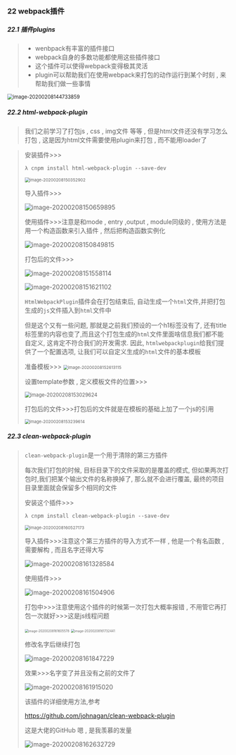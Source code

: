### 22 webpack插件

##### 22.1 插件plugins

> - wenbpack有丰富的插件接口
> - webpack自身的多数功能都使用这些插件接口
> - 这个插件可以使得webpack变得极其灵活
> - plugin可以帮助我们在使用webpack来打包的动作运行到某个时刻 , 来帮助我们做一些事情

<img src="..\images\image-20200208144733859.png" alt="image-20200208144733859" style="zoom:80%;" />

##### 22.2 html-webpack-plugin

> 我们之前学习了打包js , css , img文件 等等 , 但是html文件还没有学习怎么打包 , 这是因为html文件需要使用plugin来打包 , 而不能用loader了

> 安装插件>>>
>
> ```nginx
> λ cnpm install html-webpack-plugin --save-dev
> ```
>
> <img src="..\images\image-20200208150352902.png" alt="image-20200208150352902" style="zoom:67%;" />
>
> 导入插件>>>
>
> ![image-20200208150659895](..\images\image-20200208150659895.png)
>
> 使用插件>>>注意是和mode , entry ,output , module同级的 , 使用方法是用一个构造函数来引入插件 , 然后把构造函数实例化
>
> ![image-20200208150849815](..\images\image-20200208150849815.png)
>
> 打包后的文件>>>
>
> ![image-20200208151558114](..\images\image-20200208151558114.png)
>
> ![image-20200208151621102](..\images\image-20200208151621102.png)
>
> `HtmlWebpackPlugin`插件会在打包结束后, 自动生成一个`html`文件,并把打包生成的`js`文件插入到`html`文件中
>
> 但是这个又有一些问题, 那就是之前我们预设的一个h1标签没有了, 还有title标签里的内容也变了,而且这个打包生成的`html`文件里面啥信息我们都不能自定义, 这肯定不符合我们的开发需求. 因此, `htmlwebpackplugin`给我们提供了一个配置选项, 让我们可以自定义生成的`html`文件的基本模板
>
> 准备模板>>>
> <img src="..\images\image-20200208152613115.png" alt="image-20200208152613115" style="zoom:67%;" />
>
> 设置template参数 , 定义模板文件的位置>>>
>
> <img src="..\images\image-20200208153029624.png" alt="image-20200208153029624" style="zoom:80%;" />
>
> 打包后的文件>>>打包后的文件就是在模板的基础上加了一个js的引用
>
> <img src="..\images\image-20200208153239614.png" alt="image-20200208153239614" style="zoom:67%;" />

##### 22.3 clean-webpack-plugin

> `clean-webpack-plugin`是一个用于清除的第三方插件
>
> 每次我们打包的时候, 目标目录下的文件采取的是覆盖的模式, 但如果两次打包时,我们把某个输出文件的名称换掉了, 那么就不会进行覆盖, 最终的项目目录里面就会保留多个相同的文件
>
> 安装这个插件>>>
>
> ```nginx
> λ cnpm install clean-webpack-plugin --save-dev
> ```
>
> <img src="..\images\image-20200208160527173.png" alt="image-20200208160527173" style="zoom:67%;" />
>
> 导入插件>>>注意这个第三方插件的导入方式不一样 , 他是一个有名函数 , 需要解构 , 而且名字还得大写
>
> ![image-20200208161328584](..\images\image-20200208161328584.png)
>
> 使用插件>>>
>
> ![image-20200208161504906](..\images\image-20200208161504906.png)
>
> 打包中>>>注意使用这个插件的时候第一次打包大概率报错 , 不用管它再打包一次就好>>>这是js线程问题
>
> <img src="..\images\image-20200208161605578.png" alt="image-20200208161605578" style="zoom:50%;" />
>
> <img src="..\images\image-20200208161732441.png" alt="image-20200208161732441" style="zoom:50%;" />
>
> 修改名字后继续打包
>
> ![image-20200208161847229](..\images\image-20200208161847229.png)
>
> 效果>>>名字变了并且没有之前的文件了
>
> ![image-20200208161915020](..\images\image-20200208161915020.png)
>
> 该插件的详细使用方法,参考
>
> https://github.com/johnagan/clean-webpack-plugin
>
> 这是大佬的GitHub  嗯 , 是我羡慕的发量
>
> ![image-20200208162632729](..\images\image-20200208162632729.png)

